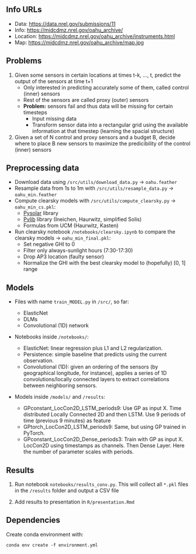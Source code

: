 ## Info URLs

* Data:     https://data.nrel.gov/submissions/11
* Info:     https://midcdmz.nrel.gov/oahu_archive/
* Location: https://midcdmz.nrel.gov/oahu_archive/instruments.html
* Map:      https://midcdmz.nrel.gov/oahu_archive/map.jpg

## Problems
 1. Given some sensors in certain locations at times t-k, ..., t, predict the output of the sensors at time t+1
    * Only interested in predicting accurately some of them, called control (inner) sensors
    * Rest of the sensors are called proxy (outer) sensors
    * **Problem:** sensors fail and thus data will be missing for certain timesteps
        * Input missing data
        * Transform sensor data into a rectangular grid using the available information at that timestep (learning the spacial structure)
 2. Given a set of N control and proxy sensors and a budget B, decide where to place B new sensors to maximize the predicibility of the control (inner) sensors   


## Preprocessing data

* Download data using `/src/utils/download_data.py` -> `oahu.feather`
* Resample data from 1s to 1m with `/src/utils/resample_data.py` -> `oahu_min.feather`
* Compute clearsky models with `/src/utils/compute_clearsky.py` -> `oahu_min_cs.pkl`:
     * [Pysolar](https://pysolar.readthedocs.io/en/latest/) library
     * [Pvlib](https://pvlib-python.readthedocs.io/en/latest/clearsky.html) library (Ineichen, Haurwitz, simplified Solis)
     * Formulas from UCM (Haurwitz, Kasten)
* Run clearsky notebook `/notebooks/clearsky.ipynb` to compare the clearsky models -> `oahu_min_final.pkl`:
     * Set negative GHI to 0
     * Filter only always-sunlight hours (7:30-17:30)
     * Drop AP3 location (faulty sensor)
     * Normalize the GHI with the best clearsky model to (hopefully) [0, 1] range

## Models

* Files with name `train_MODEL.py` in `/src/`, so far:
   * ElasticNet
   * DLMs
   * Convolutional (1D) network
   
* Notebooks inside `/notebooks/`:
    * ElasticNet: linear regression plus L1 and L2 regularization.
    * Persistence: simple baseline that predicts using the current observation.
    * Convolutional (1D): given an ordering of the sensors (by geographical longitude, for instance), applies a
        series of 1D convolutions/locally connected layers to extract correlations between neighboring sensors.

* Models inside `/models/` and `/results`:
    * GPconstant_LocCon2D_LSTM_periods9: Use GP as input X. Time distributed Locally Connected 2D and then LSTM. Use 9 periods of time (previous 9 minutes) as feature
    * GPtorch_LocCon2D_LSTM_periods9: Same, but using GP trained in PyTorch.
    * GPconstant_LocCon2D_Dense_periods3: Train with GP as input X. LocCon2D using timestamps as channels. Then Dense Layer. Here the number of parameter scales with periods.


## Results

1. Run notebook `notebooks/results_conv.py`. This will collect all `*.pkl` files in the `/results` folder and output a CSV file

2. Add results to presentation in `R/presentation.Rmd`


## Dependencies

Create conda environment with:

    conda env create -f environment.yml
